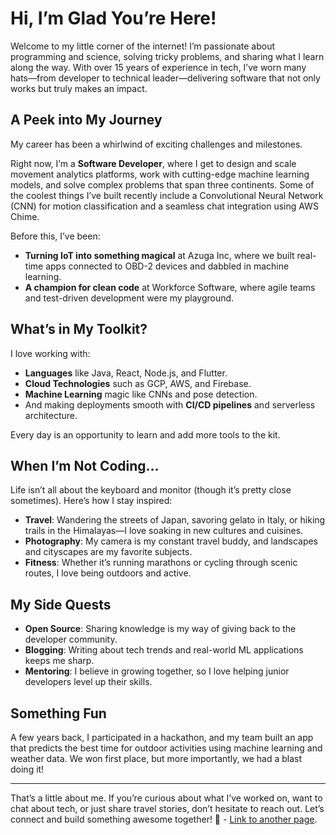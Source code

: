 # Hi, I’m Glad You’re Here!  

Welcome to my little corner of the internet! I’m passionate about programming and science, solving tricky problems, and sharing what I learn along the way. With over 15 years of experience in tech, I’ve worn many hats—from developer to technical leader—delivering software that not only works but truly makes an impact.

## **A Peek into My Journey**  

My career has been a whirlwind of exciting challenges and  milestones. 

Right now, I’m a **Software Developer**, where I get to design and scale movement analytics platforms, work with cutting-edge machine learning models, and solve complex problems that span three continents. Some of the coolest things I’ve built recently include a Convolutional Neural Network (CNN) for motion classification and a seamless chat integration using AWS Chime.  

Before this, I’ve been:
- **Turning IoT into something magical** at Azuga Inc, where we built real-time apps connected to OBD-2 devices and dabbled in machine learning.
- **A champion for clean code** at Workforce Software, where agile teams and test-driven development were my playground.

## **What’s in My Toolkit?**  

I love working with:
- **Languages** like Java, React, Node.js, and Flutter.  
- **Cloud Technologies** such as GCP, AWS, and Firebase.  
- **Machine Learning** magic like CNNs and pose detection.  
- And making deployments smooth with **CI/CD pipelines** and serverless architecture.  

Every day is an opportunity to learn and add more tools to the kit.

## **When I’m Not Coding…**  

Life isn’t all about the keyboard and monitor (though it’s pretty close sometimes). Here’s how I stay inspired:  
- **Travel**: Wandering the streets of Japan, savoring gelato in Italy, or hiking trails in the Himalayas—I love soaking in new cultures and cuisines.  
- **Photography**: My camera is my constant travel buddy, and landscapes and cityscapes are my favorite subjects.  
- **Fitness**: Whether it’s running marathons or cycling through scenic routes, I love being outdoors and active.

## **My Side Quests**  

- **Open Source**: Sharing knowledge is my way of giving back to the developer community.  
- **Blogging**: Writing about tech trends and real-world ML applications keeps me sharp.  
- **Mentoring**: I believe in growing together, so I love helping junior developers level up their skills.

## **Something Fun**  

A few years back, I participated in a hackathon, and my team built an app that predicts the best time for outdoor activities using machine learning and weather data. We won first place, but more importantly, we had a blast doing it!

---

That’s a little about me. If you’re curious about what I’ve worked on, want to chat about tech, or just share travel stories, don’t hesitate to reach out. Let’s connect and build something awesome together! 🚀 - [Link to another page](./blog.md).

